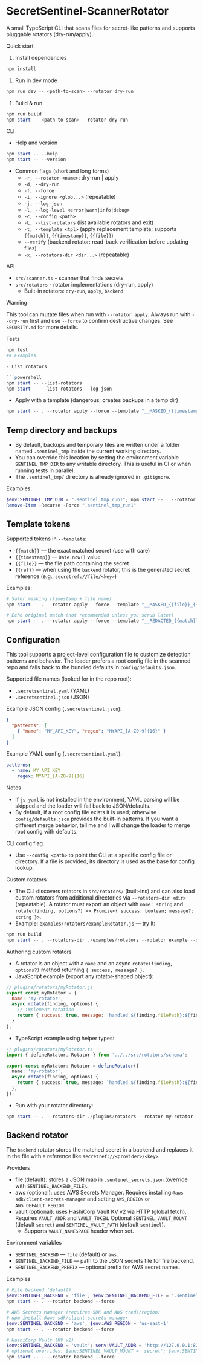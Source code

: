 # SecretSentinel-ScannerRotator

A small TypeScript CLI that scans files for secret-like patterns and supports pluggable rotators (dry-run/apply).

Quick start

1. Install dependencies

```powershell
npm install
```

1. Run in dev mode

```powershell
npm run dev -- <path-to-scan> --rotator dry-run
```

1. Build & run

```powershell
npm run build
npm start -- <path-to-scan> --rotator dry-run
```

CLI

- Help and version

```powershell
npm start -- --help
npm start -- --version
```

- Common flags (short and long forms)
  - `-r, --rotator <name>`: dry-run | apply
  - `-d, --dry-run`
  - `-f, --force`
  - `-i, --ignore <glob...>` (repeatable)
  - `-j, --log-json`
  - `-l, --log-level <error|warn|info|debug>`
  - `-c, --config <path>`
  - `-L, --list-rotators` (list available rotators and exit)
  - `-t, --template <tpl>` (apply replacement template; supports `{{match}}`, `{{timestamp}}`, `{{file}}`)
  - `--verify` (backend rotator: read-back verification before updating files)
  - `-x, --rotators-dir <dir...>` (repeatable)

API

- `src/scanner.ts` - scanner that finds secrets
- `src/rotators` - rotator implementations (dry-run, apply)
  - Built-in rotators: `dry-run`, `apply`, `backend`

Warning

This tool can mutate files when run with `--rotator apply`. Always run with `--dry-run` first and use `--force` to confirm destructive changes. See `SECURITY.md` for more details.

Tests

```powershell
npm test
## Examples

- List rotators

```powershell
npm start -- --list-rotators
npm start -- --list-rotators --log-json
```

- Apply with a template (dangerous; creates backups in a temp dir)

```powershell
npm start -- . --rotator apply --force --template "__MASKED_{{timestamp}}__"
```

## Temp directory and backups

- By default, backups and temporary files are written under a folder named `.sentinel_tmp` inside the current working directory.
- You can override this location by setting the environment variable `SENTINEL_TMP_DIR` to any writable directory. This is useful in CI or when running tests in parallel.
- The `.sentinel_tmp/` directory is already ignored in `.gitignore`.

Examples:

```powershell
$env:SENTINEL_TMP_DIR = ".sentinel_tmp_run1"; npm start -- . --rotator apply --force
Remove-Item -Recurse -Force ".sentinel_tmp_run1"
```

## Template tokens

Supported tokens in `--template`:

- `{{match}}` — the exact matched secret (use with care)
- `{{timestamp}}` — `Date.now()` value
- `{{file}}` — the file path containing the secret
- `{{ref}}` — when using the `backend` rotator, this is the generated secret reference (e.g., `secretref://file/<key>`)

Examples:

```powershell
# Safer masking (timestamp + file name)
npm start -- . --rotator apply --force --template "__MASKED_{{file}}_{{timestamp}}__"

# Echo original match (not recommended unless you scrub later)
npm start -- . --rotator apply --force --template "__REDACTED_{{match}}__"
```



## Configuration

This tool supports a project-level configuration file to customize detection patterns and behavior. The loader prefers a root config file in the scanned repo and falls back to the bundled defaults in `config/defaults.json`.

Supported file names (looked for in the repo root):

- `.secretsentinel.yaml` (YAML)
- `.secretsentinel.json` (JSON)

Example JSON config (`.secretsentinel.json`):

```json
{
  "patterns": [
    { "name": "MY_API_KEY", "regex": "MYAPI_[A-Z0-9]{16}" }
  ]
}
```

Example YAML config (`.secretsentinel.yaml`):

```yaml
patterns:
  - name: MY_API_KEY
    regex: MYAPI_[A-Z0-9]{16}
```

Notes

- If `js-yaml` is not installed in the environment, YAML parsing will be skipped and the loader will fall back to JSON/defaults.
- By default, if a root config file exists it is used; otherwise `config/defaults.json` provides the built-in patterns. If you want a different merge behavior, tell me and I will change the loader to merge root config with defaults.

CLI config flag

- Use `--config <path>` to point the CLI at a specific config file or directory. If a file is provided, its directory is used as the base for config lookup.

Custom rotators

- The CLI discovers rotators in `src/rotators/` (built-ins) and can also load custom rotators from additional directories via `--rotators-dir <dir>` (repeatable). A rotator must export an object with `name: string` and `rotate(finding, options?) => Promise<{ success: boolean; message?: string }>`.
- Example: `examples/rotators/exampleRotator.js` — try it:

```powershell
npm run build
npm start -- . --rotators-dir ./examples/rotators --rotator example --dry-run
```

Authoring custom rotators

- A rotator is an object with a `name` and an async `rotate(finding, options?)` method returning `{ success, message? }`.
- JavaScript example (export any rotator-shaped object):

```js
// plugins/rotators/myRotator.js
export const myRotator = {
  name: 'my-rotator',
  async rotate(finding, options) {
    // implement rotation
    return { success: true, message: `handled ${finding.filePath}:${finding.line}` };
  }
};
```

- TypeScript example using helper types:

```ts
// plugins/rotators/myRotator.ts
import { defineRotator, Rotator } from '../../src/rotators/schema';

export const myRotator: Rotator = defineRotator({
  name: 'my-rotator',
  async rotate(finding, options) {
    return { success: true, message: `handled ${finding.filePath}:${finding.line}` };
  },
});
```

- Run with your rotator directory:

```powershell
npm start -- . --rotators-dir ./plugins/rotators --rotator my-rotator --dry-run
```

## Backend rotator

The `backend` rotator stores the matched secret in a backend and replaces it in the file with a reference like `secretref://<provider>/<key>`.

Providers

- file (default): stores a JSON map in `.sentinel_secrets.json` (override with `SENTINEL_BACKEND_FILE`).
- aws (optional): uses AWS Secrets Manager. Requires installing `@aws-sdk/client-secrets-manager` and setting `AWS_REGION` or `AWS_DEFAULT_REGION`.
- vault (optional): uses HashiCorp Vault KV v2 via HTTP (global fetch). Requires `VAULT_ADDR` and `VAULT_TOKEN`. Optional `SENTINEL_VAULT_MOUNT` (default `secret`) and `SENTINEL_VAULT_PATH` (default `sentinel`).
  - Supports `VAULT_NAMESPACE` header when set.

Environment variables

- `SENTINEL_BACKEND` — `file` (default) or `aws`.
- `SENTINEL_BACKEND_FILE` — path to the JSON secrets file for file backend.
- `SENTINEL_BACKEND_PREFIX` — optional prefix for AWS secret names.

Examples

```powershell
# File backend (default)
$env:SENTINEL_BACKEND = 'file'; $env:SENTINEL_BACKEND_FILE = '.sentinel_secrets.json'
npm start -- . --rotator backend --force

# AWS Secrets Manager (requires SDK and AWS creds/region)
# npm install @aws-sdk/client-secrets-manager
$env:SENTINEL_BACKEND = 'aws'; $env:AWS_REGION = 'us-east-1'
npm start -- . --rotator backend --force

# HashiCorp Vault (KV v2)
$env:SENTINEL_BACKEND = 'vault'; $env:VAULT_ADDR = 'http://127.0.0.1:8200'; $env:VAULT_TOKEN = '<token>'
# optional overrides: $env:SENTINEL_VAULT_MOUNT = 'secret'; $env:SENTINEL_VAULT_PATH = 'sentinel'
npm start -- . --rotator backend --force
```


